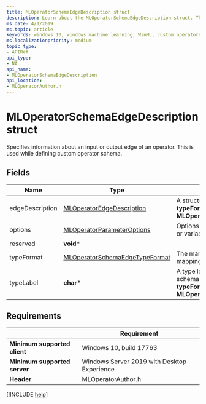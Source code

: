 ```yaml
---
title: MLOperatorSchemaEdgeDescription struct
description: Learn about the MLOperatorSchemaEdgeDescription struct. This struct specifies information about an input or output edge of an operator.
ms.date: 4/1/2019
ms.topic: article
keywords: windows 10, windows machine learning, WinML, custom operators, MLOperatorSchemaEdgeDescription
ms.localizationpriority: medium
topic_type:
- APIRef
api_type:
- NA
api_name:
- MLOperatorSchemaEdgeDescription
api_location:
- MLOperatorAuthor.h
---
```


# MLOperatorSchemaEdgeDescription struct

Specifies information about an input or output edge of an operator. This is used while defining custom operator schema.

## Fields

| Name | Type | Description |
|------|------|-------------|
| edgeDescription | [MLOperatorEdgeDescription](MLOperatorEdgeDescription.md) | A structure describing type support. This is used when **typeFormat** is **MLOperatorSchemaEdgeTypeFormat::EdgeDescription**. |
| options | [MLOperatorParameterOptions](MLOperatorParameterOptions.md) | Options of the parameter, including whether it is optional or variadic. |
| reserved | **void*** | |
| typeFormat | [MLOperatorSchemaEdgeTypeFormat](MLOperatorSchemaEdgeTypeFormat.md) | The manner in which the type constraints and type mapping are defined. |
| typeLabel | **char*** | A type label string constructed as in ONNX operator schema. For example, "T". This is used when **typeFormat** is **MLOperatorSchemaEdgeTypeFormat::Label**. |

## Requirements

| | Requirement |
|-|-|
| **Minimum supported client** | Windows 10, build 17763 |
| **Minimum supported server** | Windows Server 2019 with Desktop Experience |
| **Header** | MLOperatorAuthor.h |

[!INCLUDE [help](../../includes/get-help.md)]
